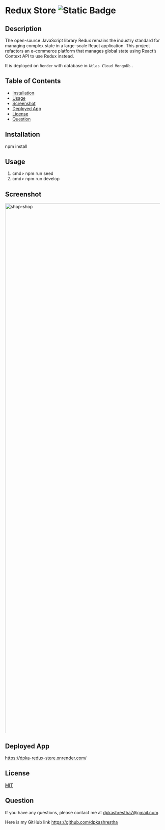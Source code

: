 # Redux Store ![Static Badge](https://img.shields.io/badge/license-MIT-blue)

## Description

The open-source JavaScript library Redux remains the industry standard for managing complex state in a large-scale React application. This project refactors an e-commerce platform that manages global state using React’s Context API to use Redux instead.

It is deployed on `Render` with database in `Atlas Cloud MongoDb` .

## Table of Contents

- [Installation](#installation)
- [Usage](#usage)
- [Screenshot](#screenshot)
- [Deployed App](#deployed-app)
- [License](#license)
- [Question](#question)

## Installation

npm install

## Usage

1. cmd> npm run seed
2. cmd> npm run develop

## Screenshot
<img width="1725" alt="shop-shop" src="https://github.com/dpkashrestha/redux-store/assets/142865374/a8500a18-e80c-4eff-a8bb-bcc6c5d9d927">

## Deployed App

https://dpka-redux-store.onrender.com/

## License

<a href=https://opensource.org/licenses/MIT>MIT</a>

## Question

If you have any questions, please contact me at dpkashrestha7@gmail.com.

Here is my GitHub link
https://github.com/dpkashrestha
